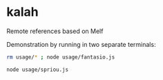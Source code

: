 # kalah
Remote references based on Melf

Demonstration by running in two separate terminals:

```sh
rm usage/* ; node usage/fantasio.js
```

```sh
node usage/spriou.js
```